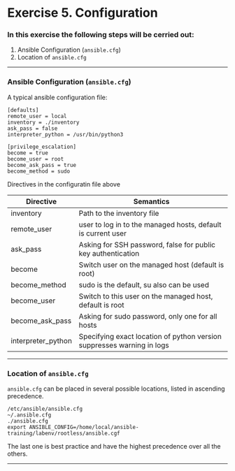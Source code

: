 # Exercise 5. Configuration

### In this exercise the following steps will be cerried out:

1. Ansible Configuration (`ansible.cfg`)
1. Location of `ansible.cfg`

---
### Ansible Configuration (`ansible.cfg`)

A typical ansible configuration file:

```
[defaults]
remote_user = local
inventory = ./inventory
ask_pass = false
interpreter_python = /usr/bin/python3

[privilege_escalation]
become = true
become_user = root
become_ask_pass = true
become_method = sudo
```

Directives in the configuratin file above

|Directive|Semantics|
|---------|---------|
|inventory|Path to the inventory file|
|remote_user|user to log in to the managed hosts, default is current user|
|ask_pass|Asking for SSH password, false for public key authentication|
|become|Switch user on the managed host (default is root)|
|become_method|sudo is the default, su also can be used|
|become_user|Switch to this user on the managed host, default is root|
|become_ask_pass|Asking for sudo password, only one for all hosts|
|interpreter_python|Specifying exact location of python version suppresses warning in logs|


---
### Location of `ansible.cfg`

`ansible.cfg` can be placed in several possible locations, listed in ascending precedence.

```
/etc/ansible/ansible.cfg
~/.ansible.cfg
./ansible.cfg
export ANSIBLE_CONFIG=/home/local/ansible-training/labenv/rootless/ansible.cgf
```

The last one is best practice and have the highest precedence over all the others.

---



